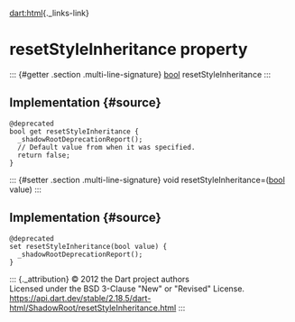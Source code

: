 [dart:html](../../dart-html/dart-html-library){._links-link}

resetStyleInheritance property
==============================

::: {#getter .section .multi-line-signature}
[bool](../../dart-core/bool-class) resetStyleInheritance
:::

Implementation {#source}
--------------

``` {.language-dart data-language="dart"}
@deprecated
bool get resetStyleInheritance {
  _shadowRootDeprecationReport();
  // Default value from when it was specified.
  return false;
}
```

::: {#setter .section .multi-line-signature}
void resetStyleInheritance=([bool](../../dart-core/bool-class) value)
:::

Implementation {#source}
--------------

``` {.language-dart data-language="dart"}
@deprecated
set resetStyleInheritance(bool value) {
  _shadowRootDeprecationReport();
}
```

::: {._attribution}
© 2012 the Dart project authors\
Licensed under the BSD 3-Clause \"New\" or \"Revised\" License.\
<https://api.dart.dev/stable/2.18.5/dart-html/ShadowRoot/resetStyleInheritance.html>
:::
